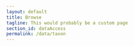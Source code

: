 ```yaml
---
layout: default
title: Browse
tagline: This would probably be a custom page
section_id: dataAccess
permalink: /data/taxon
---
```


<div class="row" style="background: white; margin-top: 20px; margin-bottom: 60px">


  <!-- img src="/images/placeholder_for_js_lib.png" style="display: block; margin: auto;"/ -->
  <div id="taxon"></div>
</div>
  <script>
      'use strict';

const e = React.createElement;

class PublicTaxon extends React.Component {

    render() {
     
  
      return e(
        ColBrowser.Taxon,
        { catalogueKey: '{{ site.react.datasetKey }}' , pathToTree: '{{ site.react.pathToTree }}', pathToSearch: '{{ site.react.pathToSearch }}', pathToDataset: '{{ site.react.pathToDataset }}'}
      );
    }
  }

const domContainer = document.querySelector('#taxon');
ReactDOM.render(e(PublicTaxon), domContainer);
  </script>